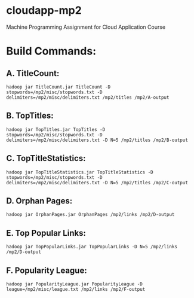 # cloudapp-mp2
Machine Programming Assignment for Cloud Application Course

# Build Commands:

## A. TitleCount:
```
hadoop jar TitleCount.jar TitleCount -D stopwords=/mp2/misc/stopwords.txt -D delimiters=/mp2/misc/delimiters.txt /mp2/titles /mp2/A-output
```

## B. TopTitles:
```
hadoop jar TopTitles.jar TopTitles -D stopwords=/mp2/misc/stopwords.txt -D delimiters=/mp2/misc/delimiters.txt -D N=5 /mp2/titles /mp2/B-output
```

## C. TopTitleStatistics:
```
hadoop jar TopTitleStatistics.jar TopTitleStatistics -D stopwords=/mp2/misc/stopwords.txt -D delimiters=/mp2/misc/delimiters.txt -D N=5 /mp2/titles /mp2/C-output
```

## D. Orphan Pages:
```
hadoop jar OrphanPages.jar OrphanPages /mp2/links /mp2/D-output
```

## E. Top Popular Links:
```
hadoop jar TopPopularLinks.jar TopPopularLinks -D N=5 /mp2/links /mp2/D-output
```

## F. Popularity League:
```
hadoop jar PopularityLeague.jar PopularityLeague -D league=/mp2/misc/league.txt /mp2/links /mp2/F-output
```
